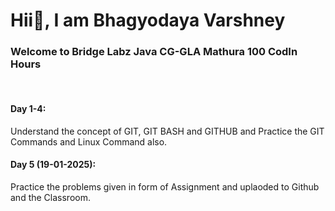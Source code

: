 <h1>Hii👋, I am Bhagyodaya Varshney</h1>
<h3>Welcome to Bridge Labz Java CG-GLA Mathura 100 CodIn Hours</h3><br>
<h4>Day 1-4: </h4>Understand the concept of GIT, GIT BASH and GITHUB and Practice the GIT Commands and Linux Command also.
<h4>Day 5 (19-01-2025): </h4>Practice the problems given in form of Assignment and uplaoded to Github and the Classroom.
